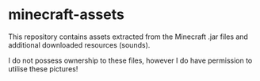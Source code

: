 # minecraft-assets

This repository contains assets extracted from the Minecraft .jar files and additional downloaded resources (sounds).  

I do not possess ownership to these files, however I do have permission to utilise these pictures!
